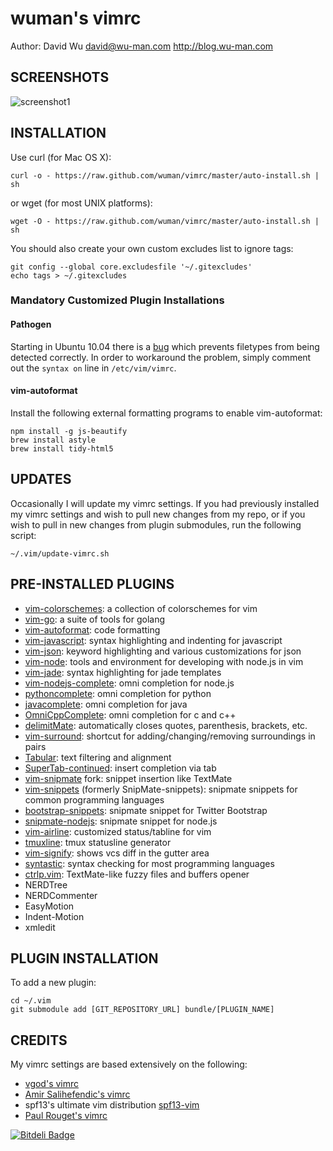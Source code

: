 wuman's vimrc
=============

Author: David Wu <david@wu-man.com> <http://blog.wu-man.com>


SCREENSHOTS
-----------

![screenshot1](http://4.bp.blogspot.com/-DjPEWTxfjvc/UDTFh7wzoZI/AAAAAAAAaik/clKhXIgT7JA/s1600/Screen+Shot+2012-08-22+at+7.40.52+PM.png)


INSTALLATION
------------

Use curl (for Mac OS X):

    curl -o - https://raw.github.com/wuman/vimrc/master/auto-install.sh | sh

or wget (for most UNIX platforms):

    wget -O - https://raw.github.com/wuman/vimrc/master/auto-install.sh | sh

You should also create your own custom excludes list to ignore tags:

    git config --global core.excludesfile '~/.gitexcludes'
    echo tags > ~/.gitexcludes

### Mandatory Customized Plugin Installations ###

#### Pathogen ####

Starting in Ubuntu 10.04 there is a [bug](https://bugs.launchpad.net/ubuntu/+source/vim/+bug/572627)
which prevents filetypes from being detected correctly.  In order to workaround
the problem, simply comment out the `syntax on` line in `/etc/vim/vimrc`.

#### vim-autoformat ####

Install the following external formatting programs to enable vim-autoformat:

    npm install -g js-beautify
    brew install astyle
    brew install tidy-html5


UPDATES
-------

Occasionally I will update my vimrc settings. If you had previously installed my
vimrc settings and wish to pull new changes from my repo, or if you wish to pull
in new changes from plugin submodules, run the following script:

    ~/.vim/update-vimrc.sh


PRE-INSTALLED PLUGINS
---------------------

* [vim-colorschemes][]: a collection of colorschemes for vim
* [vim-go][]: a suite of tools for golang
* [vim-autoformat][]: code formatting
* [vim-javascript][]: syntax highlighting and indenting for javascript
* [vim-json][]: keyword highlighting and various customizations for json
* [vim-node][]: tools and environment for developing with node.js in vim
* [vim-jade][]: syntax highlighting for jade templates
* [vim-nodejs-complete][]: omni completion for node.js
* [pythoncomplete][]: omni completion for python
* [javacomplete][]: omni completion for java
* [OmniCppComplete][]: omni completion for c and c++
* [delimitMate][]: automatically closes quotes, parenthesis, brackets, etc.
* [vim-surround][]: shortcut for adding/changing/removing surroundings in pairs
* [Tabular][]: text filtering and alignment
* [SuperTab-continued][]: insert completion via tab
* [vim-snipmate][] fork: snippet insertion like TextMate
* [vim-snippets][] (formerly SnipMate-snippets): snipmate snippets for common programming languages
* [bootstrap-snippets][]: snipmate snippet for Twitter Bootstrap
* [snipmate-nodejs][]: snipmate snippet for node.js
* [vim-airline][]: customized status/tabline for vim
* [tmuxline][]: tmux statusline generator
* [vim-signify][]: shows vcs diff in the gutter area
* [syntastic][]: syntax checking for most programming languages
* [ctrlp.vim][]: TextMate-like fuzzy files and buffers opener
* NERDTree
* NERDCommenter
* EasyMotion
* Indent-Motion
* xmledit


PLUGIN INSTALLATION
-------------------

To add a new plugin:

    cd ~/.vim
    git submodule add [GIT_REPOSITORY_URL] bundle/[PLUGIN_NAME]


CREDITS
-------

My vimrc settings are based extensively on the following:

+ [vgod's vimrc](https://github.com/vgod/vimrc)
+ [Amir Salihefendic's vimrc](http://amix.dk/vim/vimrc.html)
+ spf13's ultimate vim distribution [spf13-vim](https://github.com/spf13/spf13-vim/blob/master/.vimrc)
+ [Paul Rouget's vimrc](http://paulrouget.com/e/myconf/)

[vim-colorschemes]: https://github.com/flazz/vim-colorschemes
[vim-json]: https://github.com/elzr/vim-json
[vim-node]: https://github.com/moll/vim-node
[vim-jade]: https://github.com/digitaltoad/vim-jade
[vim-go]: https://github.com/fatih/vim-go.git
[vim-autoformat]: https://github.com/Chiel92/vim-autoformat.git
[vim-javascript]: https://github.com/pangloss/vim-javascript
[vim-nodejs-complete]: https://github.com/myhere/vim-nodejs-complete
[pythoncomplete]: https://github.com/vim-scripts/pythoncomplete
[javacomplete]: https://github.com/vim-scripts/javacomplete
[OmniCppComplete]: https://github.com/vim-scripts/OmniCppComplete
[delimitMate]: https://github.com/Raimondi/delimitMate
[vim-surround]: https://github.com/tpope/vim-surround
[Tabular]: https://github.com/godlygeek/tabular
[SuperTab-continued]: https://github.com/vim-scripts/SuperTab-continued.
[vim-snipmate]: https://github.com/garbas/vim-snipmate
[vim-snippets]: https://github.com/honza/vim-snippets
[bootstrap-snippets]: https://github.com/bonsaiben/bootstrap-snippets
[snipmate-nodejs]: https://github.com/jamescarr/snipmate-nodejs
[vim-airline]: https://github.com/bling/vim-airline
[tmuxline]: https://github.com/edkolev/tmuxline.vim
[vim-signify]: https://github.com/mhinz/vim-signify
[syntastic]: https://github.com/scrooloose/syntastic
[ctrlp.vim]: https://github.com/kien/ctrlp.vim


[![Bitdeli Badge](https://d2weczhvl823v0.cloudfront.net/wuman/vimrc/trend.png)](https://bitdeli.com/free "Bitdeli Badge")

